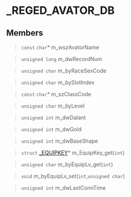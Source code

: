 # _REGED_AVATOR_DB
 
## Members
 
> `const` `char`* m_wszAvatorName
 
> `unsigned long` m_dwRecordNum
 
> `unsigned char` m_byRaceSexCode
 
> `unsigned char` m_bySlotIndex
 
> `const` `char`* m_szClassCode
 
> `unsigned char` m_byLevel
 
> `unsigned int` m_dwDalant
 
> `unsigned int` m_dwGold
 
> `unsigned int` m_dwBaseShape
 
> `struct` [_EQUIPKEY](lua/classes/_EQUIPKEY.md)* m_EquipKey_get(`int`)
 
> `unsigned char` m_byEquipLv_get(`int`)
 
> `void` m_byEquipLv_set(`int`,`unsigned char`)
 
> `unsigned int` m_dwLastConnTime
 
